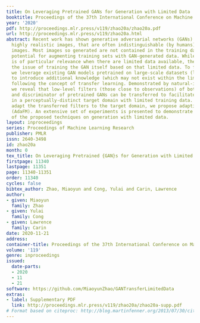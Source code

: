 ```yaml
---
title: On Leveraging Pretrained GANs for Generation with Limited Data
booktitle: Proceedings of the 37th International Conference on Machine Learning
year: '2020'
pdf: http://proceedings.mlr.press/v119/zhao20a/zhao20a.pdf
url: http://proceedings.mlr.press/v119/zhao20a.html
abstract: Recent work has shown generative adversarial networks (GANs) can generate
  highly realistic images, that are often indistinguishable (by humans) from real
  images. Most images so generated are not contained in the training dataset, suggesting
  potential for augmenting training sets with GAN-generated data. While this scenario
  is of particular relevance when there are limited data available, there is still
  the issue of training the GAN itself based on that limited data. To facilitate this,
  we leverage existing GAN models pretrained on large-scale datasets (like ImageNet)
  to introduce additional knowledge (which may not exist within the limited data),
  following the concept of transfer learning. Demonstrated by natural-image generation,
  we reveal that low-level filters (those close to observations) of both the generator
  and discriminator of pretrained GANs can be transferred to facilitate generation
  in a perceptually-distinct target domain with limited training data. To further
  adapt the transferred filters to the target domain, we propose adaptive filter modulation
  (AdaFM). An extensive set of experiments is presented to demonstrate the effectiveness
  of the proposed techniques on generation with limited data.
layout: inproceedings
series: Proceedings of Machine Learning Research
publisher: PMLR
issn: 2640-3498
id: zhao20a
month: 0
tex_title: On Leveraging Pretrained {GAN}s for Generation with Limited Data
firstpage: 11340
lastpage: 11351
page: 11340-11351
order: 11340
cycles: false
bibtex_author: Zhao, Miaoyun and Cong, Yulai and Carin, Lawrence
author:
- given: Miaoyun
  family: Zhao
- given: Yulai
  family: Cong
- given: Lawrence
  family: Carin
date: 2020-11-21
address: 
container-title: Proceedings of the 37th International Conference on Machine Learning
volume: '119'
genre: inproceedings
issued:
  date-parts:
  - 2020
  - 11
  - 21
software: https://github.com/MiaoyunZhao/GANTransferLimitedData
extras:
- label: Supplementary PDF
  link: http://proceedings.mlr.press/v119/zhao20a/zhao20a-supp.pdf
# Format based on citeproc: http://blog.martinfenner.org/2013/07/30/citeproc-yaml-for-bibliographies/
---
```

